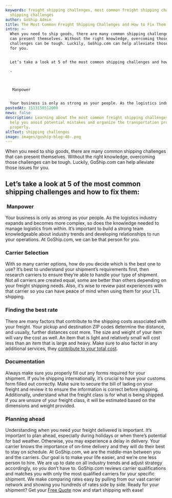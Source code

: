```yaml
---
keywords: freight shipping challenges, most common freight shipping challenges,
  shipping challenges
author: GoShip Admin
title: The Most Common Freight Shipping Challenges and How to Fix Them
intro: >-
  When you need to ship goods, there are many common shipping challenges that
  can present themselves. Without the right knowledge, overcoming those
  challenges can be tough. Luckily, GoShip.com can help alleviate those issues
  for you. 


  Let’s take a look at 5 of the most common shipping challenges and how to fix them:

  -



   Manpower


  Your business is only as strong as your people. As the logistics industry expands and becomes more complex, so does the knowledge needed to manage logistics from within. It’s impor
postedAt: 1513150512000
news: false
description: Learning about the most common freight shipping challenges will
  help you avoid potential mistakes and organize the transportation process
  properly.
altText: shipping challenges
image: images/goship-blog-46-.png
---
```

When you need to ship goods, there are many common shipping challenges that can present themselves. Without the right knowledge, overcoming those challenges can be tough. Luckily, GoShip.com can help alleviate those issues for you.

Let’s take a look at 5 of the most common shipping challenges and how to fix them:
----------------------------------------------------------------------------------

###  **Manpower**

Your business is only as strong as your people. As the logistics industry expands and becomes more complex, so does the knowledge needed to manage logistics from within. It’s important to build a strong team knowledgeable about industry trends and developing relationships to run your operations. At GoShip.com, we can be that person for you.

### **Carrier Selection**

With so many carrier options, how do you decide which is the best one to use? It’s best to understand your shipment’s requirements first, then research carriers to ensure they’re able to handle your type of shipment. Not all carriers are created equal, some are better than others depending on your freight shipping needs. Also, it’s wise to review past experiences with that carrier so you can have peace of mind when using them for your LTL shipping.

### **Finding the best rate**

There are many factors that contribute to the shipping costs associated with your freight. Your pickup and destination ZIP codes determine the distance, and usually, further distances cost more. The size and weight of your item will vary the cost as well. An item that is light and relatively small will cost less than an item that is large and heavy. Make sure to also factor in any additional services, they [contribute to your total cost](https://www.goship.com/blog/factors-determine-ltl-shipping-rates/).

### **Documentation**

Always make sure you properly fill out any forms required for your shipment. If you’re shipping internationally, it’s crucial to have your customs form filled out correctly. Make sure to secure the bill of lading on your freight and review it to ensure the information is correct before shipping. Additionally, understand what the freight class is for what is being shipped. If you are unsure of your freight class, it will be estimated based on the dimensions and weight provided.

### **Planning ahead**

Understanding when you need your freight delivered is important. It’s important to plan ahead, especially during holidays or when there’s potential for bad weather. Otherwise, you may experience a delay in delivery. Your carrier knows the importance of on-time delivery and they will do their best to stay on schedule. At GoShip.com, we are the middle-man between you and the carriers. Our goal is to make your life easier, and we’re one less person to hire. We are up to date on all industry trends and adjust strategy accordingly, so you don’t have to. GoShip.com reviews carrier qualifications and matches you with only the most qualified carriers for your specific shipment. We make comparing rates easy by pulling from our vast carrier network and showing you hundreds of rates side by side. Ready for your shipment? Get your [Free Quote](https://www.goship.com/) now and start shipping with ease!
